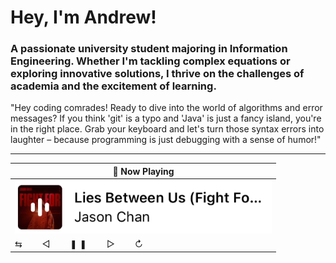 # Hey, I'm Andrew!

### A passionate university student majoring in Information Engineering. Whether I'm tackling complex equations or exploring innovative solutions, I thrive on the challenges of academia and the excitement of learning.

"Hey coding comrades! Ready to dive into the world of algorithms and error messages? If you think 'git' is a typo and 'Java' is just a fancy island, you're in the right place. Grab your keyboard and let's turn those syntax errors into laughter – because programming is just debugging with a sense of humor!"

---

| 🎵 Now Playing                                                                                                                    |
| ------------------------------------------------------------------------------------------------------------------------------ |
| <a href="https://youtu.be/8nGRNWO1Eh4?si=P-_nRWAHVQ0zQqM5"><img src="music.png"></a> |
| ⇆　　  ◁　　  ❚ ❚　  　▷　  　↻ |
